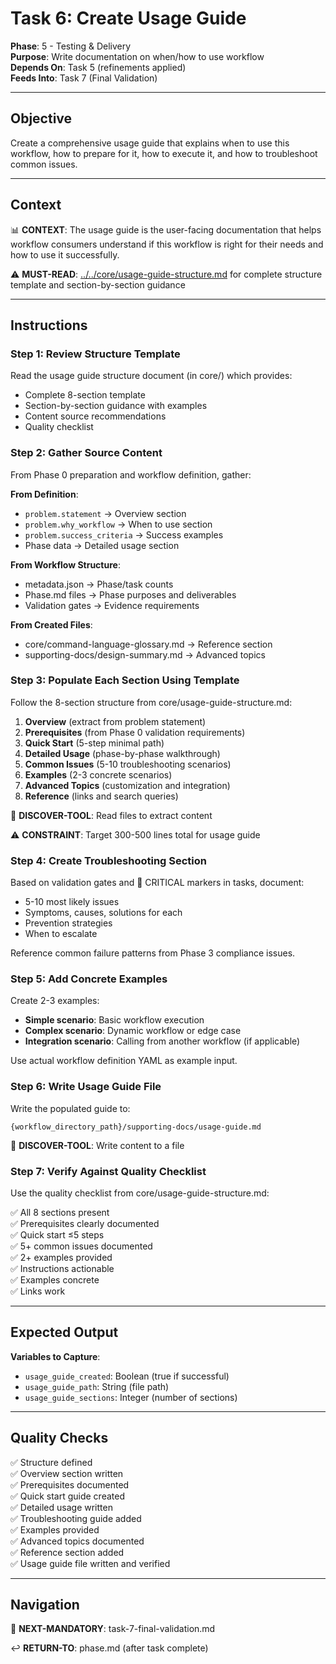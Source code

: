 # Task 6: Create Usage Guide

**Phase**: 5 - Testing & Delivery  
**Purpose**: Write documentation on when/how to use workflow  
**Depends On**: Task 5 (refinements applied)  
**Feeds Into**: Task 7 (Final Validation)

---

## Objective

Create a comprehensive usage guide that explains when to use this workflow, how to prepare for it, how to execute it, and how to troubleshoot common issues.

---

## Context

📊 **CONTEXT**: The usage guide is the user-facing documentation that helps workflow consumers understand if this workflow is right for their needs and how to use it successfully.

⚠️ **MUST-READ**: [../../core/usage-guide-structure.md](../../core/usage-guide-structure.md) for complete structure template and section-by-section guidance

---

## Instructions

### Step 1: Review Structure Template

Read the usage guide structure document (in core/) which provides:
- Complete 8-section template
- Section-by-section guidance with examples
- Content source recommendations
- Quality checklist

### Step 2: Gather Source Content

From Phase 0 preparation and workflow definition, gather:

**From Definition**:
- `problem.statement` → Overview section
- `problem.why_workflow` → When to use section
- `problem.success_criteria` → Success examples
- Phase data → Detailed usage section

**From Workflow Structure**:
- metadata.json → Phase/task counts
- Phase.md files → Phase purposes and deliverables
- Validation gates → Evidence requirements

**From Created Files**:
- core/command-language-glossary.md → Reference section
- supporting-docs/design-summary.md → Advanced topics

### Step 3: Populate Each Section Using Template

Follow the 8-section structure from core/usage-guide-structure.md:

1. **Overview** (extract from problem statement)
2. **Prerequisites** (from Phase 0 validation requirements)
3. **Quick Start** (5-step minimal path)
4. **Detailed Usage** (phase-by-phase walkthrough)
5. **Common Issues** (5-10 troubleshooting scenarios)
6. **Examples** (2-3 concrete scenarios)
7. **Advanced Topics** (customization and integration)
8. **Reference** (links and search queries)

📖 **DISCOVER-TOOL**: Read files to extract content

⚠️ **CONSTRAINT**: Target 300-500 lines total for usage guide

### Step 4: Create Troubleshooting Section

Based on validation gates and 🚨 CRITICAL markers in tasks, document:
- 5-10 most likely issues
- Symptoms, causes, solutions for each
- Prevention strategies
- When to escalate

Reference common failure patterns from Phase 3 compliance issues.

### Step 5: Add Concrete Examples

Create 2-3 examples:
- **Simple scenario**: Basic workflow execution
- **Complex scenario**: Dynamic workflow or edge case
- **Integration scenario**: Calling from another workflow (if applicable)

Use actual workflow definition YAML as example input.

### Step 6: Write Usage Guide File

Write the populated guide to:

```
{workflow_directory_path}/supporting-docs/usage-guide.md
```

📖 **DISCOVER-TOOL**: Write content to a file

### Step 7: Verify Against Quality Checklist

Use the quality checklist from core/usage-guide-structure.md:

✅ All 8 sections present  
✅ Prerequisites clearly documented  
✅ Quick start ≤5 steps  
✅ 5+ common issues documented  
✅ 2+ examples provided  
✅ Instructions actionable  
✅ Examples concrete  
✅ Links work

---

## Expected Output

**Variables to Capture**:
- `usage_guide_created`: Boolean (true if successful)
- `usage_guide_path`: String (file path)
- `usage_guide_sections`: Integer (number of sections)

---

## Quality Checks

✅ Structure defined  
✅ Overview section written  
✅ Prerequisites documented  
✅ Quick start guide created  
✅ Detailed usage written  
✅ Troubleshooting guide added  
✅ Examples provided  
✅ Advanced topics documented  
✅ Reference section added  
✅ Usage guide file written and verified

---

## Navigation

🎯 **NEXT-MANDATORY**: task-7-final-validation.md

↩️ **RETURN-TO**: phase.md (after task complete)

